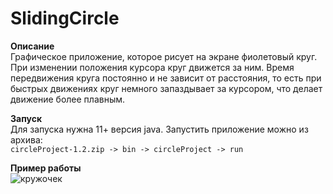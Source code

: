 # SlidingCircle


**Описание**     
Графическое приложение, которое рисует на экране фиолетовый круг. При изменении положения курсора круг движется за ним. 
Время передвижения круга постоянно и не зависит от расстояния, то есть при быстрых движениях круг немного запаздывает за курсором,
что делает движение более плавным.

**Запуск**     
Для запуска нужна 11+ версия java. Запустить приложение можно из архива:    
```circleProject-1.2.zip -> bin -> circleProject -> run```

**Пример работы**     
![кружочек](https://i.ibb.co/8d3PC16/Screenshot-from-2020-03-29-12-23-30.png)
